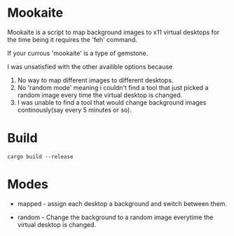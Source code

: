 # Mookaite

Mookaite is a script to map background images to x11 virtual desktops for the time being it requires the 'feh' command.

If your currous 'mookaite' is a type of gemstone.

I was unsatisfied with the other availible options because
 1. No way to map different images to different desktops.
 2. No 'random mode' meaning i couldn't find a tool that just picked a random
 image every time the virtual desktop is changed.
 3. I was unable to find a tool that would change background images continously(say every 5 minutes or so).

# Build
    cargo build --release

# Modes
  - mapped - assign each desktop a background and switch between them.

  - random - Change the background to a random image everytime the virtual desktop is changed.
